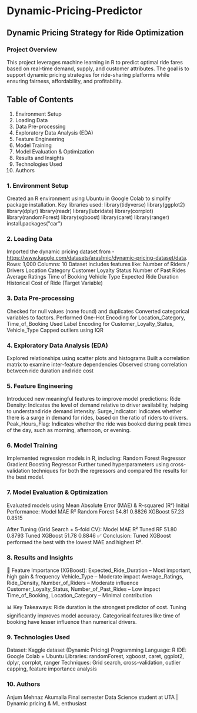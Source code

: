 # Dynamic-Pricing-Predictor
## Dynamic Pricing Strategy for Ride Optimization
### Project Overview
This project leverages machine learning in R to predict optimal ride fares based on real-time demand, supply, and customer attributes. The goal is to support dynamic pricing strategies for ride-sharing platforms while ensuring fairness, affordability, and profitability.

## Table of Contents
1. Environment Setup
2. Loading Data
3. Data Pre-processing
4. Exploratory Data Analysis (EDA)
5. Feature Engineering
6. Model Training
7. Model Evaluation & Optimization
8. Results and Insights
9. Technologies Used
10. Authors

### 1. Environment Setup
Created an R environment using Ubuntu in Google Colab to simplify package installation. Key libraries used:
library(tidyverse)
library(ggplot2)
library(dplyr)
library(readr)
library(lubridate)
library(corrplot)
library(randomForest)
library(xgboost)
library(caret)
library(ranger)
install.packages("car")

### 2. Loading Data
Imported the dynamic pricing dataset from - https://www.kaggle.com/datasets/arashnic/dynamic-pricing-dataset/data.
Rows: 1,000
Columns: 10
Dataset includes features like:
Number of Riders / Drivers
Location Category
Customer Loyalty Status
Number of Past Rides
Average Ratings
Time of Booking
Vehicle Type
Expected Ride Duration
Historical Cost of Ride (Target Variable)

### 3. Data Pre-processing
Checked for null values (none found) and duplicates
Converted categorical variables to factors.
  Performed One-Hot Encoding for Location_Category, Time_of_Booking
  Used Label Encoding for Customer_Loyalty_Status, Vehicle_Type
Capped outliers using IQR

### 4. Exploratory Data Analysis (EDA)
Explored relationships using scatter plots and histograms
Built a correlation matrix to examine inter-feature dependencies
Observed strong correlation between ride duration and ride cost

### 5. Feature Engineering
Introduced new meaningful features to improve model predictions:
  Ride Density: Indicates the level of demand relative to driver availability, helping to understand ride demand intensity.
  Surge_Indicator: Indicates whether there is a surge in demand for rides, based on the ratio of riders to drivers.
  Peak_Hours_Flag: Indicates whether the ride was booked during peak times of the day, such as morning, afternoon, or evening.

### 6. Model Training
Implemented regression models in R, including:
  Random Forest Regressor
  Gradient Boosting Regressor
Further tuned hyperparameters using cross-validation techniques for both the regressors and compared the results for the best model.

### 7. Model Evaluation & Optimization
Evaluated models using Mean Absolute Error (MAE) & R-squared (R²)
Initial Performance:
Model	        MAE	    R²
Random Forest	54.81	  0.8826
XGBoost	      57.23	  0.8515

After Tuning (Grid Search + 5-fold CV):
Model	        MAE	    R²
Tuned RF	    51.80	  0.8793
Tuned XGBoost	51.78	  0.8846
✅ Conclusion: Tuned XGBoost performed the best with the lowest MAE and highest R².

### 8. Results and Insights
🔑 Feature Importance (XGBoost):
Expected_Ride_Duration – Most important, high gain & frequency
Vehicle_Type – Moderate impact
Average_Ratings, Ride_Density, Number_of_Riders – Moderate influence
Customer_Loyalty_Status, Number_of_Past_Rides – Low impact
Time_of_Booking, Location_Category – Minimal contribution

📊 Key Takeaways:
Ride duration is the strongest predictor of cost.
Tuning significantly improves model accuracy.
Categorical features like time of booking have lesser influence than numerical drivers.

### 9. Technologies Used
Dataset: Kaggle dataset (Dynamic Pricing)
Programming Language: R
IDE: Google Colab + Ubuntu
Libraries: randomForest, xgboost, caret, ggplot2, dplyr, corrplot, ranger
Techniques: Grid search, cross-validation, outlier capping, feature importance analysis

### 10. Authors
Anjum Mehnaz Akumalla
Final semester Data Science student at UTA | Dynamic pricing & ML enthusiast
